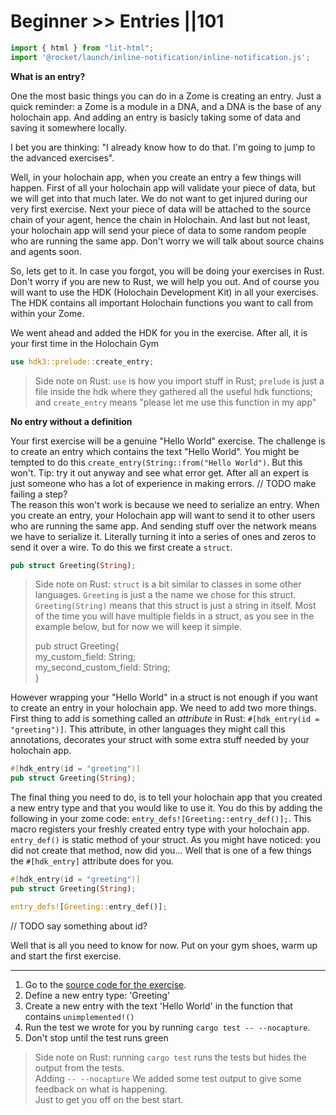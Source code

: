 # Beginner >> Entries ||101

```js script
import { html } from "lit-html";
import '@rocket/launch/inline-notification/inline-notification.js';

```
**What is an entry?**

One the most basic things you can do in a Zome is creating an entry. Just a quick reminder: a Zome is a module in a DNA, and a DNA is the base of any holochain app.
And adding an entry is basicly taking some of data and saving it somewhere locally.  

I bet you are thinking: "I already know how to do that. I'm going to jump to the advanced exercises".  

Well, in your holochain app, when you create an entry a few things will happen. First of all your holochain app will validate your piece of data, but we will get into that much later. We do not want to get injured during our very first exercise. Next your piece of data will be attached to the source chain of your agent, hence the chain in Holochain. And last but not least, your holochain app will send your piece of data to some random people who are running the same app. Don't worry we will talk about source chains and agents soon.

So, lets get to it. In case you forgot, you will be doing your exercises in Rust. Don't worry if you are new to Rust, we will help you out. And of course you will want to use the HDK (Holochain Development Kit) in all your exercises. The HDK contains all important Holochain functions you want to call from within your Zome.  

We went ahead and added the HDK for you in the exercise. After all, it is your first time in the Holochain Gym

```rust
use hdk3::prelude::create_entry;
```
> Side note on Rust: `use` is how you import stuff in Rust; `prelude` is just a file inside the hdk where they gathered all the useful hdk functions; and `create_entry` means "please let me use this function in my app"

**No entry without a definition**

Your first exercise will be a genuine "Hello World" exercise. The challenge is to create an entry which contains the text "Hello World". You might be tempted to do this `create_entry(String::from("Hello World")`. But this won't. Tip: try it out anyway and see what error get. After all an expert is just someone who has a lot of experience in making errors.
// TODO make failing a step?  
The reason this won't work is because we need to serialize an entry. When you create an entry, your Holochain app will want to send it to other users who are running the same app. And sending stuff over the network means we have to serialize it. Literally turning it into a series of ones and zeros to send it over a wire.
To do this we first create a `struct`. 

```rust 
pub struct Greeting(String);
```
> Side note on Rust: `struct` is a bit similar to classes in some other languages. `Greeting` is just a the name we chose for this struct. `Greeting(String)` means that this struct is just a string in itself. Most of the time you will have multiple fields in a struct, as you see in the example below, but for now we will keep it simple.
>
> pub struct Greeting{  
>    my_custom_field: String;  
>    my_second_custom_field:  String;  
>  }  
>

However wrapping your "Hello World" in a struct is not enough if you want to create an entry in your holochain app. We need to add two more things. First thing to add is something called an _attribute_ in Rust: `#[hdk_entry(id = "greeting")]`. This attribute, in other languages they might call this annotations, decorates your struct with some extra stuff needed by your holochain app.  

```rust
#[hdk_entry(id = "greeting")]  
pub struct Greeting(String);
```
The final thing you need to do, is to tell your holochain app that you created a new entry type and that you would like to use it. You do this by adding the following in your zome code: `entry_defs![Greeting::entry_def()];`. This macro registers your freshly created entry type with your holochain app. 
`entry_def()` is static method of your struct. As you might have noticed: you did not create that method, now did you... Well that is one of a few things the `#[hdk_entry]` attribute does for you.

```rust
#[hdk_entry(id = "greeting")]  
pub struct Greeting(String);

entry_defs![Greeting::entry_def()];  
```

// TODO say something about id?

Well that is all you need to know for now. Put on your gym shoes, warm up and start the first exercise.



---

<inline-notification type="tip" title="Exercise">

1. Go to the [source code for the exercise](https://github.com/holochain-gym/developer-exercises/tree/master/basic/0.entries).
2. Define a new entry type: 'Greeting' 
3. Create a new entry with the text 'Hello World' in the function that contains `unimplemented!()`
4. Run the test we wrote for you by running `cargo test -- --nocapture`.
5. Don't stop until the test runs green
</inline-notification>

> Side note on Rust: running `cargo test` runs the tests but hides the output from the tests.  
> Adding `-- --nocapture` We added some test output to give some feedback on what is happening.  
> Just to get you off on the best start.